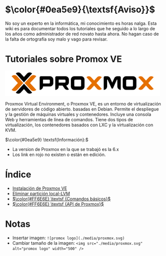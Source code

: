 # $\color{#0ea5e9}{\textsf{Aviso}}$

No soy un experto en la informática, mi conocimiento es horas nalga. Esta wiki es para documentar todos los tutoriales que he seguido a lo largo de los años como administrador de red novato hasta ahora. No hagan caso de la falta de ortografía soy malo y vago para revisar.

# Tutoriales sobre Promox VE

<img src="./media/proxmox.svg" alt="promox logo" width="500" />

Proxmox Virtual Environment, o Proxmox VE, es un entorno de virtualización de servidores de código abierto. basadas en Debian. Permite el despliegue y la gestión de máquinas virtuales y contenedores. Incluye una consola Web y herramientas de línea de comandos. Tiene dos tipos de virtualización, los contenedores basados con LXC y la virtualización con KVM.


$\color{#0ea5e9} \textsf{Información}:$
* La version de Proxmox en la que se trabajó es la 6.x
* Los link en rojo no existen o están en edición.


# Índice
* [Instalación de Proxmox VE](./page/instalacion_promox_ve.md)
* [Eliminar partición local-LVM](./page/eliminar_particion_local-lvm.md)
* [$\color{#FF6E6E} \textsf {Comandos básicos}$](./page/comados_basicos.md)
* [$\color{#FF6E6E} \textsf {API de Proxmox}$](./page/api_de_promox.md)


# Notas
* Insertar imagen: `![promox logo](./media/proxmox.svg)`
* Cambiar tamaño de la imagen: `<img src="./media/proxmox.svg" alt="promox logo" width="500" />`


